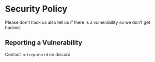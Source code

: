 # Security Policy
Please don't hack us also tell us if there is a vulnerability so we don't get hacked.
## Reporting a Vulnerability
Contact ```intrepidbird``` on discord
